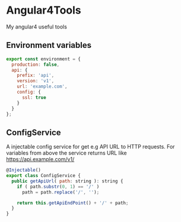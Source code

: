 # Angular4Tools
My angular4 useful tools
## Environment variables
```javascript
export const environment = {
  production: false,
  api: {
    prefix: 'api',
    version: 'v1',
    url: 'example.com',
    config: {
      ssl: true
    }
  }
};
```
## ConfigService
A injectable config service for get e.g API URL to HTTP requests.
For variables from above the service returns URL like https://api.example.com/v1/
```javascript
@Injectable()
export class ConfigService {
  public getApiUrl( path: string ): string {
    if ( path.substr(0, 1) == '/' )
      path = path.replace('/', '');

    return this.getApiEndPoint() + '/' + path;
  }
}
```